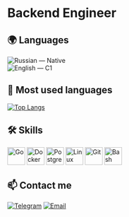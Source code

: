 # Backend Engineer

## 🌍 Languages

![Russian](https://flagcdn.com/w40/ru.png) — Native  
![English](https://flagcdn.com/w40/gb.png) — C1

## 🧠 Most used languages

[![Top Langs](https://github-readme-stats.vercel.app/api/top-langs/?username=freeholder&hide_title=true&layout=compact&langs_count=5&bg_color=080808&text_color=ffffff)](https://github.com/anuraghazra/github-readme-stats)

## 🛠️ Skills

<p align="left">
  <img src="https://cdn.jsdelivr.net/gh/devicons/devicon/icons/go/go-original.svg" height="40" alt="Go" />
  <img src="https://cdn.jsdelivr.net/gh/devicons/devicon/icons/docker/docker-original.svg" height="40" alt="Docker" />
  <img src="https://cdn.jsdelivr.net/gh/devicons/devicon/icons/postgresql/postgresql-original.svg" height="40" alt="PostgreSQL" />
  <img src="https://cdn.jsdelivr.net/gh/devicons/devicon/icons/linux/linux-original.svg" height="40" alt="Linux" />
  <img src="https://cdn.jsdelivr.net/gh/devicons/devicon/icons/git/git-original.svg" height="40" alt="Git" />
  <img src="https://cdn.jsdelivr.net/gh/devicons/devicon/icons/bash/bash-original.svg" height="40" alt="Bash" />
</p>

## 📫 Contact me

[![Telegram](https://img.shields.io/badge/-Telegram-black?style=flat-square&logo=telegram)](https://t.me/egor123dfs)
[![Email](https://img.shields.io/badge/-Email-black?style=flat-square&logo=gmail)](mailto:freeholder@gmail.com)
